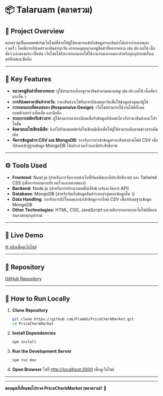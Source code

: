 # 📦 **Talaruam (ตลาดรวม)**

## 📝 **Project Overview**
ตลาดรวมเป็นแพลตฟอร์มเว็บไซต์ที่ช่วยให้ผู้ใช้สามารถเข้าถึงข้อมูลราคาสินค้าได้อย่างง่ายดายและรวดเร็ว โดยมีการอัปเดตราคาสินค้าทุกวัน ครอบคลุมหมวดหมู่สินค้าที่หลากหลาย เช่น ผัก ผลไม้ เนื้อสัตว์ และของแห้ง เป็นต้น เว็บไซต์ได้รับการออกแบบให้ใช้งานง่ายและเหมาะสำหรับทุกอุปกรณ์ทั้งเดสก์ท็อปและมือถือ

---

## 🚀 **Key Features**
- **หมวดหมู่สินค้าที่หลากหลาย**: ผู้ใช้สามารถเลือกดูราคาสินค้าตามหมวดหมู่ เช่น ผัก ผลไม้ เนื้อสัตว์ และอื่น ๆ
- **การอัปเดตราคาสินค้ารายวัน**: ราคาสินค้าจะได้รับการอัปเดตทุกวันเพื่อให้ข้อมูลล่าสุดแก่ผู้ใช้
- **การออกแบบที่ตอบสนอง (Responsive Design)**: เว็บไซต์สามารถใช้งานได้ดีทั้งบนคอมพิวเตอร์ แท็บเล็ต และมือถือ
- **ระบบการสมัครรับข่าวสาร**: ผู้ใช้สามารถลงทะเบียนเพื่อรับข้อมูลอัปเดตเกี่ยวกับราคาสินค้าและโปรโมชั่น
- **ติดตามบนโซเชียลมีเดีย**: ลิงก์ไปยังแพลตฟอร์มโซเชียลมีเดียเพื่อให้ผู้ใช้สามารถติดตามข่าวสารเพิ่มเติม
- **จัดการข้อมูลด้วย CSV และ MongoDB**: รองรับการนำเข้าข้อมูลราคาสินค้าผ่านไฟล์ CSV เพื่ออัปเดตเข้าสู่ฐานข้อมูล MongoDB ได้อย่างรวดเร็วและมีประสิทธิภาพ

---

## ⚙️ **Tools Used**
- **Frontend**: Nuxt.js (สำหรับการจัดการหน้าเว็บที่ทันสมัยและมีประสิทธิภาพ) และ Tailwind CSS (เพื่อการออกแบบที่รวดเร็วและตอบสนอง)
- **Backend**: Node.js (สำหรับการประมวลผลฝั่งเซิร์ฟเวอร์และจัดการ API)
- **Database**: MongoDB (สำหรับจัดเก็บข้อมูลสินค้าราคาล่าสุดและข้อมูลอื่น ๆ)
- **Data Handling**: รองรับการอัปโหลดและนำเข้าข้อมูลจากไฟล์ CSV เพื่ออัปเดตฐานข้อมูล MongoDB
- **Other Technologies**: HTML, CSS, JavaScript และหลักการออกแบบเว็บไซต์ที่ตอบสนองต่อทุกอุปกรณ์

---

## 🔗 **Live Demo**
[🌐 คลิกเพื่อดูเว็บไซต์](https://pricecheck-two.vercel.app/)

---

## 📂 **Repository**
[GitHub Repository](https://github.com/PlamGG/PriceCherkMarket.git)

---

## 📖 **How to Run Locally**

1. **Clone Repository**
   ```bash
   git clone https://github.com/PlamGG/PriceCherkMarket.git
   cd PriceCherkMarket
   ```

2. **Install Dependencies**
   ```bash
   npm install
   ```

3. **Run the Development Server**
   ```bash
   npm run dev
   ```

4. **Open Browser**
   ไปที่ [http://localhost:3000](http://localhost:3000) เพื่อดูเว็บไซต์

---




---

**ขอบคุณที่เยี่ยมชมโปรเจค PriceCherkMarket (ตลาดรวม)!** 🚀

